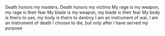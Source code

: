 Death honors my masters, Death honors my victims
My rage is my weapon, my rage is their fear
My blade is my weapon, my blade is their fear
My body is theirs to use, my body is theirs to destroy
I am an instrument of war, I am an instrument of death
I choose to die, but only after I have served my purpose


